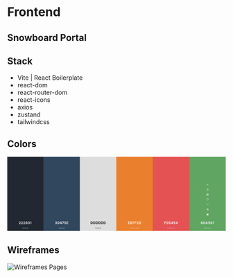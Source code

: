 # Frontend

## Snowboard Portal

## Stack
+ Vite | React Boilerplate
+ react-dom
+ react-router-dom
+ react-icons
+ axios
+ zustand
+ tailwindcss

## Colors

![Color-Palette](/cool-borders/src/assets/color-palette.png "Color-Palette Pages")


## Wireframes

![Wireframes Pages](/cool-borders/src/assets/boardergram-wireframes.png "Wireframes Pages")